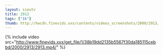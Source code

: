 ```yaml
--- 
layout: sieutv
title: 2913
tags: ["1k"]
thumb: http://hwcdn.finevids.xxx/contents/videos_screenshots/2000/2913/preview.mp4.jpg
---
```

{% include video src="http://www.finevids.xxx/get_file/1/38b19dd2135b5567f30da185115cebbd/2000/2913/2913.mp4/" %} 
